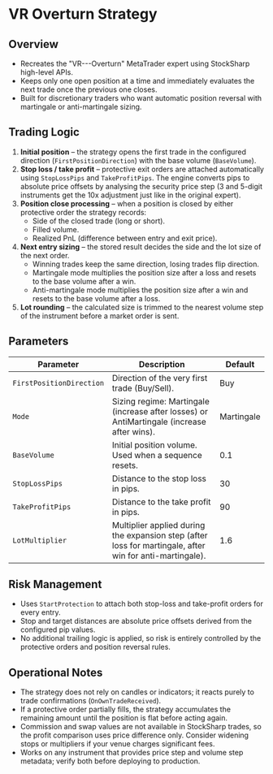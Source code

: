 # VR Overturn Strategy

## Overview
- Recreates the "VR---Overturn" MetaTrader expert using StockSharp high-level APIs.
- Keeps only one open position at a time and immediately evaluates the next trade once the previous one closes.
- Built for discretionary traders who want automatic position reversal with martingale or anti-martingale sizing.

## Trading Logic
1. **Initial position** – the strategy opens the first trade in the configured direction (`FirstPositionDirection`) with the base volume (`BaseVolume`).
2. **Stop loss / take profit** – protective exit orders are attached automatically using `StopLossPips` and `TakeProfitPips`. The engine converts pips to absolute price offsets by analysing the security price step (3 and 5-digit instruments get the 10x adjustment just like in the original expert).
3. **Position close processing** – when a position is closed by either protective order the strategy records:
   - Side of the closed trade (long or short).
   - Filled volume.
   - Realized PnL (difference between entry and exit price).
4. **Next entry sizing** – the stored result decides the side and the lot size of the next order.
   - Winning trades keep the same direction, losing trades flip direction.
   - Martingale mode multiplies the position size after a loss and resets to the base volume after a win.
   - Anti-martingale mode multiplies the position size after a win and resets to the base volume after a loss.
5. **Lot rounding** – the calculated size is trimmed to the nearest volume step of the instrument before a market order is sent.

## Parameters
| Parameter | Description | Default |
|-----------|-------------|---------|
| `FirstPositionDirection` | Direction of the very first trade (Buy/Sell). | Buy |
| `Mode` | Sizing regime: Martingale (increase after losses) or AntiMartingale (increase after wins). | Martingale |
| `BaseVolume` | Initial position volume. Used when a sequence resets. | 0.1 |
| `StopLossPips` | Distance to the stop loss in pips. | 30 |
| `TakeProfitPips` | Distance to the take profit in pips. | 90 |
| `LotMultiplier` | Multiplier applied during the expansion step (after loss for martingale, after win for anti-martingale). | 1.6 |

## Risk Management
- Uses `StartProtection` to attach both stop-loss and take-profit orders for every entry.
- Stop and target distances are absolute price offsets derived from the configured pip values.
- No additional trailing logic is applied, so risk is entirely controlled by the protective orders and position reversal rules.

## Operational Notes
- The strategy does not rely on candles or indicators; it reacts purely to trade confirmations (`OnOwnTradeReceived`).
- If a protective order partially fills, the strategy accumulates the remaining amount until the position is flat before acting again.
- Commission and swap values are not available in StockSharp trades, so the profit comparison uses price difference only. Consider widening stops or multipliers if your venue charges significant fees.
- Works on any instrument that provides price step and volume step metadata; verify both before deploying to production.
